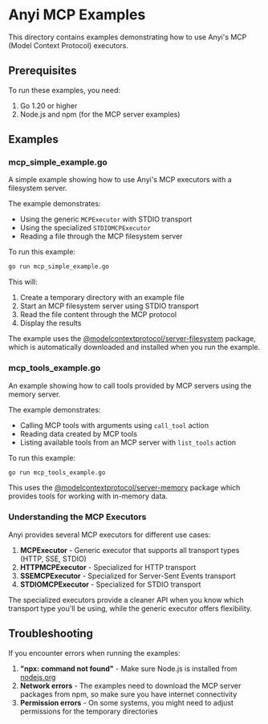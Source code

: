 # Anyi MCP Examples

This directory contains examples demonstrating how to use Anyi's MCP (Model Context Protocol) executors.

## Prerequisites

To run these examples, you need:

1. Go 1.20 or higher
2. Node.js and npm (for the MCP server examples)

## Examples

### mcp_simple_example.go

A simple example showing how to use Anyi's MCP executors with a filesystem server.

The example demonstrates:
- Using the generic `MCPExecutor` with STDIO transport
- Using the specialized `STDIOMCPExecutor`
- Reading a file through the MCP filesystem server

To run this example:

```bash
go run mcp_simple_example.go
```

This will:
1. Create a temporary directory with an example file
2. Start an MCP filesystem server using STDIO transport
3. Read the file content through the MCP protocol
4. Display the results

The example uses the [@modelcontextprotocol/server-filesystem](https://github.com/modelcontextprotocol/servers) package, which is automatically downloaded and installed when you run the example.

### mcp_tools_example.go

An example showing how to call tools provided by MCP servers using the memory server.

The example demonstrates:
- Calling MCP tools with arguments using `call_tool` action
- Reading data created by MCP tools
- Listing available tools from an MCP server with `list_tools` action

To run this example:

```bash
go run mcp_tools_example.go
```

This uses the [@modelcontextprotocol/server-memory](https://github.com/modelcontextprotocol/servers) package which provides tools for working with in-memory data.

### Understanding the MCP Executors

Anyi provides several MCP executors for different use cases:

1. **MCPExecutor** - Generic executor that supports all transport types (HTTP, SSE, STDIO)
2. **HTTPMCPExecutor** - Specialized for HTTP transport
3. **SSEMCPExecutor** - Specialized for Server-Sent Events transport
4. **STDIOMCPExecutor** - Specialized for STDIO transport

The specialized executors provide a cleaner API when you know which transport type you'll be using, while the generic executor offers flexibility.

## Troubleshooting

If you encounter errors when running the examples:

1. **"npx: command not found"** - Make sure Node.js is installed from [nodejs.org](https://nodejs.org/)
2. **Network errors** - The examples need to download the MCP server packages from npm, so make sure you have internet connectivity
3. **Permission errors** - On some systems, you might need to adjust permissions for the temporary directories